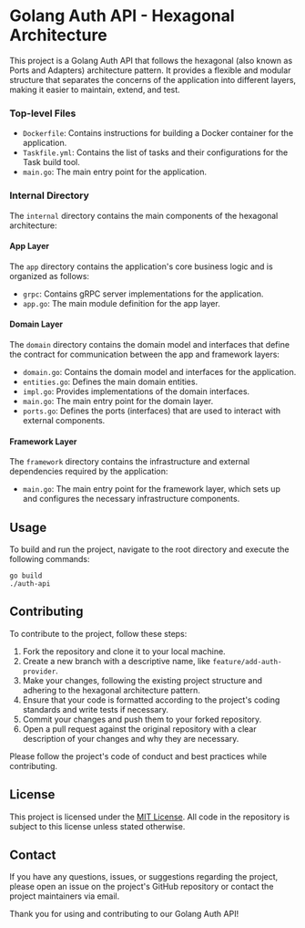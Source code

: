 # Golang Auth API - Hexagonal Architecture

This project is a Golang Auth API that follows the hexagonal (also known as Ports and Adapters) architecture pattern. It provides a flexible and modular structure that separates the concerns of the application into different layers, making it easier to maintain, extend, and test.

### Top-level Files

- `Dockerfile`: Contains instructions for building a Docker container for the application.
- `Taskfile.yml`: Contains the list of tasks and their configurations for the Task build tool.
- `main.go`: The main entry point for the application.

### Internal Directory

The `internal` directory contains the main components of the hexagonal architecture:

#### App Layer

The `app` directory contains the application's core business logic and is organized as follows:

- `grpc`: Contains gRPC server implementations for the application.
- `app.go`: The main module definition for the app layer.

#### Domain Layer

The `domain` directory contains the domain model and interfaces that define the contract for communication between the app and framework layers:

- `domain.go`: Contains the domain model and interfaces for the application.
- `entities.go`: Defines the main domain entities.
- `impl.go`: Provides implementations of the domain interfaces.
- `main.go`: The main entry point for the domain layer.
- `ports.go`: Defines the ports (interfaces) that are used to interact with external components.

#### Framework Layer

The `framework` directory contains the infrastructure and external dependencies required by the application:

- `main.go`: The main entry point for the framework layer, which sets up and configures the necessary infrastructure components.

## Usage

To build and run the project, navigate to the root directory and execute the following commands:

```
go build
./auth-api
```

## Contributing

To contribute to the project, follow these steps:

1. Fork the repository and clone it to your local machine.
2. Create a new branch with a descriptive name, like `feature/add-auth-provider`.
3. Make your changes, following the existing project structure and adhering to the hexagonal architecture pattern.
4. Ensure that your code is formatted according to the project's coding standards and write tests if necessary.
5. Commit your changes and push them to your forked repository.
6. Open a pull request against the original repository with a clear description of your changes and why they are necessary.

Please follow the project's code of conduct and best practices while contributing.

## License

This project is licensed under the [MIT License](../LICENSE). All code in the repository is subject to this license unless stated otherwise.

## Contact

If you have any questions, issues, or suggestions regarding the project, please open an issue on the project's GitHub repository or contact the project maintainers via email.

Thank you for using and contributing to our Golang Auth API!
